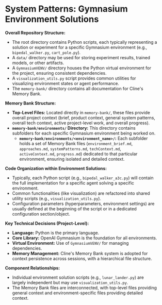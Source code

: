 # System Patterns: Gymnasium Environment Solutions

**Overall Repository Structure:**
- The root directory contains Python scripts, each typically representing a solution or experiment for a specific Gymnasium environment (e.g., `bipedal_walker.py`, `cart_pole.py`).
- A `data/` directory may be used for storing experiment results, trained models, or other artifacts.
- A `GymnasiumVENV/` directory houses the Python virtual environment for the project, ensuring consistent dependencies.
- A `visualization_utils.py` script provides common utilities for visualizing environment states or agent performance.
- The `memory-bank/` directory contains all documentation for Cline's Memory Bank.

**Memory Bank Structure:**
- **Top-Level Files:** Located directly in `memory-bank/`, these files provide overall project context (brief, product context, general system patterns, overall tech context, active project-level work, and overall progress).
- **`memory-bank/environments/` Directory:** This directory contains subfolders for each specific Gymnasium environment being worked on.
    - **`memory-bank/environments/<environment_name>/`:** Each subfolder holds a set of Memory Bank files (`environment_brief.md`, `approaches.md`, `systemPatterns.md`, `techContext.md`, `activeContext.md`, `progress.md`) dedicated to that particular environment, ensuring isolated and detailed context.

**Code Organization within Environment Solutions:**
- Typically, each Python script (e.g., `bipedal_walker_a3c.py`) will contain the full implementation for a specific agent solving a specific environment.
- Common functionalities (like visualization) are refactored into shared utility scripts (e.g., `visualization_utils.py`).
- Configuration parameters (hyperparameters, environment settings) are usually defined at the beginning of the script or in a dedicated configuration section/object.

**Key Technical Decisions (Project-Level):**
- **Language:** Python is the primary language.
- **Core Library:** OpenAI Gymnasium is the foundation for all environments.
- **Virtual Environment:** Use of `GymnasiumVENV/` for managing dependencies.
- **Memory Management:** Cline's Memory Bank system is adopted for context persistence across sessions, with a hierarchical file structure.

**Component Relationships:**
- Individual environment solution scripts (e.g., `lunar_lander.py`) are largely independent but may use `visualization_utils.py`.
- The Memory Bank files are interconnected, with top-level files providing general context and environment-specific files providing detailed context.
